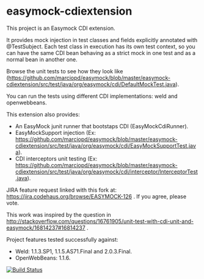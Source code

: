 easymock-cdiextension
============

This project is an Easymock CDI extension.

It provides mock injection in test classes and fields explicitly annotated with @TestSubject.
Each test class in execution has its own test context, so you can have the same CDI bean behaving as a strict mock in one test and as a normal bean in another one.

Browse the unit tests to see how they look like (https://github.com/marciopd/easymock/blob/master/easymock-cdiextension/src/test/java/org/easymock/cdi/DefaultMockTest.java).

You can run the tests using different CDI implementations: weld and openwebbeans.

This extension also provides:
- An EasyMock junit runner that bootstaps CDI (EasyMockCdiRunner).
- EasyMockSupport injection (Ex: https://github.com/marciopd/easymock/blob/master/easymock-cdiextension/src/test/java/org/easymock/cdi/EasyMockSupportTest.java).
- CDI interceptors unit testing (Ex: https://github.com/marciopd/easymock/blob/master/easymock-cdiextension/src/test/java/org/easymock/cdi/interceptor/InterceptorTest.java).


JIRA feature request linked with this fork at: https://jira.codehaus.org/browse/EASYMOCK-126 .
If you agree, please vote.


This work was inspired by the question in 
http://stackoverflow.com/questions/16761905/unit-test-with-cdi-unit-and-easymock/16814237#16814237 .


Project features tested successfully against:
- Weld: 1.1.3.SP1, 1.1.5.AS71.Final and 2.0.3.Final.
- OpenWebBeans: 1.1.6.

[![Build Status](https://buildhive.cloudbees.com/job/marciopd/job/easymock/badge/icon)](https://buildhive.cloudbees.com/job/marciopd/job/easymock/)
